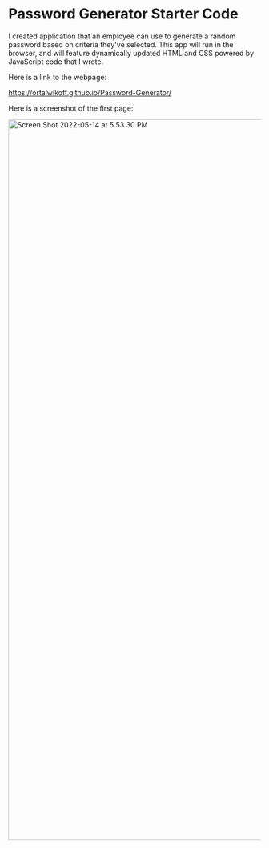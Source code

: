 # Password Generator Starter Code
I created application that an employee can use to generate a random password based on criteria they've selected. This app will run in the browser, and will feature dynamically updated HTML and CSS powered by JavaScript code that I wrote. 

Here is a link to the webpage:

https://ortalwikoff.github.io/Password-Generator/

Here is a screenshot of the first page: 

<img width="1440" alt="Screen Shot 2022-05-14 at 5 53 30 PM" src="https://user-images.githubusercontent.com/100814403/168450033-41f4d86a-e5b3-4151-a3ee-5a263be9f622.png">
